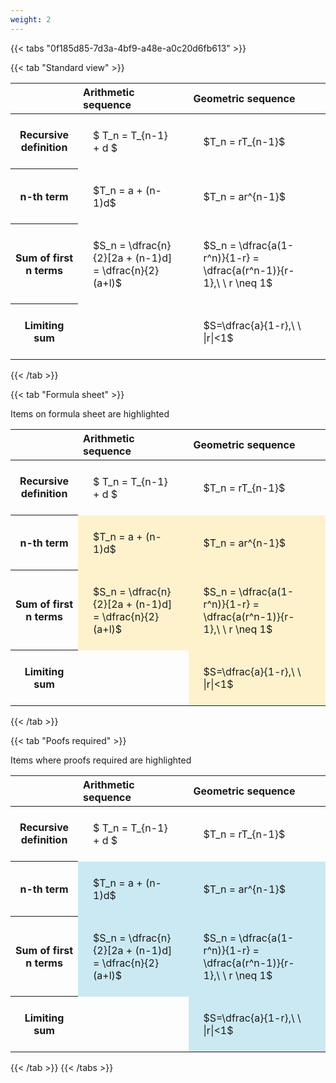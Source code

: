 ```yaml
---
weight: 2
---
```


{{< tabs "0f185d85-7d3a-4bf9-a48e-a0c20d6fb613" >}}

{{< tab "Standard view" >}}

<style type="text/css">
#T_3aa02 th.col_heading {
  text-align: left;
  font-size: 1em;
}
#T_3aa02 td {
  text-align: left;
  font-size: 1em;
  padding: 1.5em;
}
</style>
<table id="T_3aa02">
  <thead>
    <tr>
      <th class="blank level0" >&nbsp;</th>
      <th id="T_3aa02_level0_col0" class="col_heading level0 col0" >Arithmetic sequence</th>
      <th id="T_3aa02_level0_col1" class="col_heading level0 col1" >Geometric sequence</th>
    </tr>
  </thead>
  <tbody>
    <tr>
      <th id="T_3aa02_level0_row0" class="row_heading level0 row0" >Recursive definition</th>
      <td id="T_3aa02_row0_col0" class="data row0 col0" >$ T_n = T_{n-1} + d $</td>
      <td id="T_3aa02_row0_col1" class="data row0 col1" >$T_n = rT_{n-1}$</td>
    </tr>
    <tr>
      <th id="T_3aa02_level0_row1" class="row_heading level0 row1" >n-th term</th>
      <td id="T_3aa02_row1_col0" class="data row1 col0" >$T_n = a + (n-1)d$</td>
      <td id="T_3aa02_row1_col1" class="data row1 col1" >$T_n = ar^{n-1}$</td>
    </tr>
    <tr>
      <th id="T_3aa02_level0_row2" class="row_heading level0 row2" >Sum of first n terms</th>
      <td id="T_3aa02_row2_col0" class="data row2 col0" >$S_n = \dfrac{n}{2}[2a + (n-1)d] = \dfrac{n}{2}(a+l)$</td>
      <td id="T_3aa02_row2_col1" class="data row2 col1" >$S_n = \dfrac{a(1-r^n)}{1-r} = \dfrac{a(r^n-1)}{r-1},\ \  r \neq 1$</td>
    </tr>
    <tr>
      <th id="T_3aa02_level0_row3" class="row_heading level0 row3" >Limiting sum</th>
      <td id="T_3aa02_row3_col0" class="data row3 col0" ></td>
      <td id="T_3aa02_row3_col1" class="data row3 col1" >$S=\dfrac{a}{1-r},\ \ |r|<1$</td>
    </tr>
  </tbody>
</table>
{{< /tab >}}

{{< tab "Formula sheet" >}}

Items on formula sheet are highlighted 
<br>
<style type="text/css">
#T_12e10 th.col_heading {
  text-align: left;
  font-size: 1em;
}
#T_12e10 td {
  text-align: left;
  font-size: 1em;
  padding: 1.5em;
}
#T_12e10_row0_col0, #T_12e10_row0_col1, #T_12e10_row3_col0 {
  background-color: rgba(0,0,0,0);
}
#T_12e10_row1_col0, #T_12e10_row1_col1, #T_12e10_row2_col0, #T_12e10_row2_col1, #T_12e10_row3_col1 {
  background-color: rgba(255,194,10, 0.2);
}
</style>
<table id="T_12e10">
  <thead>
    <tr>
      <th class="blank level0" >&nbsp;</th>
      <th id="T_12e10_level0_col0" class="col_heading level0 col0" >Arithmetic sequence</th>
      <th id="T_12e10_level0_col1" class="col_heading level0 col1" >Geometric sequence</th>
    </tr>
  </thead>
  <tbody>
    <tr>
      <th id="T_12e10_level0_row0" class="row_heading level0 row0" >Recursive definition</th>
      <td id="T_12e10_row0_col0" class="data row0 col0" >$ T_n = T_{n-1} + d $</td>
      <td id="T_12e10_row0_col1" class="data row0 col1" >$T_n = rT_{n-1}$</td>
    </tr>
    <tr>
      <th id="T_12e10_level0_row1" class="row_heading level0 row1" >n-th term</th>
      <td id="T_12e10_row1_col0" class="data row1 col0" >$T_n = a + (n-1)d$</td>
      <td id="T_12e10_row1_col1" class="data row1 col1" >$T_n = ar^{n-1}$</td>
    </tr>
    <tr>
      <th id="T_12e10_level0_row2" class="row_heading level0 row2" >Sum of first n terms</th>
      <td id="T_12e10_row2_col0" class="data row2 col0" >$S_n = \dfrac{n}{2}[2a + (n-1)d] = \dfrac{n}{2}(a+l)$</td>
      <td id="T_12e10_row2_col1" class="data row2 col1" >$S_n = \dfrac{a(1-r^n)}{1-r} = \dfrac{a(r^n-1)}{r-1},\ \  r \neq 1$</td>
    </tr>
    <tr>
      <th id="T_12e10_level0_row3" class="row_heading level0 row3" >Limiting sum</th>
      <td id="T_12e10_row3_col0" class="data row3 col0" ></td>
      <td id="T_12e10_row3_col1" class="data row3 col1" >$S=\dfrac{a}{1-r},\ \ |r|<1$</td>
    </tr>
  </tbody>
</table>
{{< /tab >}}

{{< tab "Poofs required" >}}

Items where proofs required are highlighted 
<br>
<style type="text/css">
#T_5e9b4 th.col_heading {
  text-align: left;
  font-size: 1em;
}
#T_5e9b4 td {
  text-align: left;
  font-size: 1em;
  padding: 1.5em;
}
#T_5e9b4_row0_col0, #T_5e9b4_row0_col1, #T_5e9b4_row3_col0 {
  background-color: rgba(0,0,0,0);
}
#T_5e9b4_row1_col0, #T_5e9b4_row1_col1, #T_5e9b4_row2_col0, #T_5e9b4_row2_col1, #T_5e9b4_row3_col1 {
  background-color: rgba(0,150,200, 0.2);
}
</style>
<table id="T_5e9b4">
  <thead>
    <tr>
      <th class="blank level0" >&nbsp;</th>
      <th id="T_5e9b4_level0_col0" class="col_heading level0 col0" >Arithmetic sequence</th>
      <th id="T_5e9b4_level0_col1" class="col_heading level0 col1" >Geometric sequence</th>
    </tr>
  </thead>
  <tbody>
    <tr>
      <th id="T_5e9b4_level0_row0" class="row_heading level0 row0" >Recursive definition</th>
      <td id="T_5e9b4_row0_col0" class="data row0 col0" >$ T_n = T_{n-1} + d $</td>
      <td id="T_5e9b4_row0_col1" class="data row0 col1" >$T_n = rT_{n-1}$</td>
    </tr>
    <tr>
      <th id="T_5e9b4_level0_row1" class="row_heading level0 row1" >n-th term</th>
      <td id="T_5e9b4_row1_col0" class="data row1 col0" >$T_n = a + (n-1)d$</td>
      <td id="T_5e9b4_row1_col1" class="data row1 col1" >$T_n = ar^{n-1}$</td>
    </tr>
    <tr>
      <th id="T_5e9b4_level0_row2" class="row_heading level0 row2" >Sum of first n terms</th>
      <td id="T_5e9b4_row2_col0" class="data row2 col0" >$S_n = \dfrac{n}{2}[2a + (n-1)d] = \dfrac{n}{2}(a+l)$</td>
      <td id="T_5e9b4_row2_col1" class="data row2 col1" >$S_n = \dfrac{a(1-r^n)}{1-r} = \dfrac{a(r^n-1)}{r-1},\ \  r \neq 1$</td>
    </tr>
    <tr>
      <th id="T_5e9b4_level0_row3" class="row_heading level0 row3" >Limiting sum</th>
      <td id="T_5e9b4_row3_col0" class="data row3 col0" ></td>
      <td id="T_5e9b4_row3_col1" class="data row3 col1" >$S=\dfrac{a}{1-r},\ \ |r|<1$</td>
    </tr>
  </tbody>
</table>
{{< /tab >}}
{{< /tabs >}}